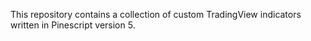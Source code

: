 This repository contains a collection of custom TradingView indicators written in Pinescript version 5.

